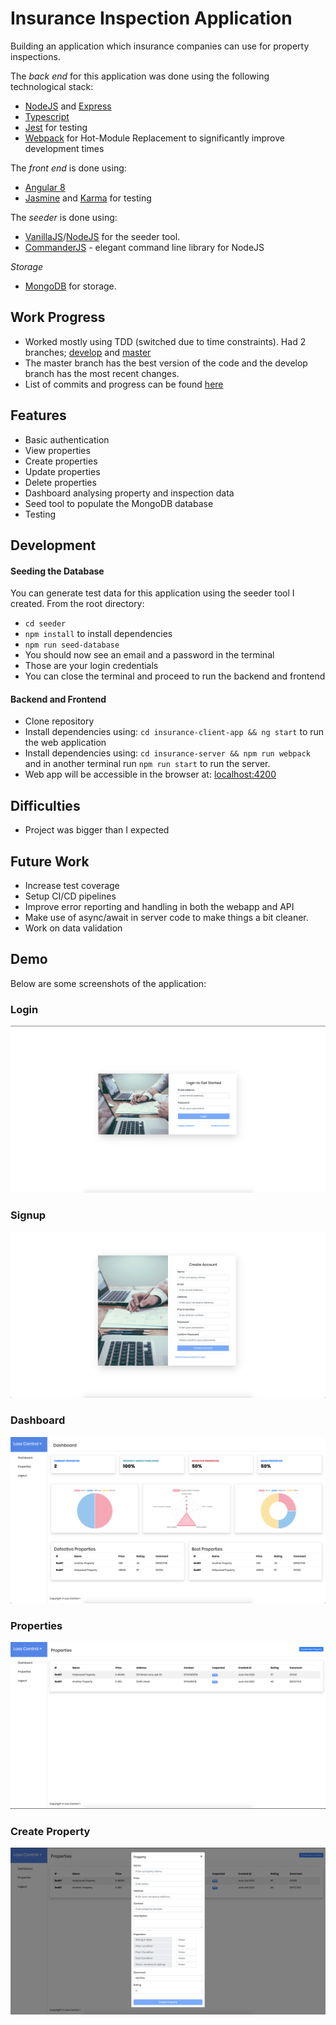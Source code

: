 Insurance Inspection Application
========================================
Building an application which insurance companies can use for property inspections. 

The _back end_ for this application was done using the following technological stack:
* [NodeJS]() and [Express]()
* [Typescript]()
* [Jest]() for testing
* [Webpack]() for Hot-Module Replacement to significantly improve development times

The _front end_ is done using:
* [Angular 8]()
* [Jasmine]() and [Karma]() for testing

The _seeder_ is done using:
* [VanillaJS]()/[NodeJS]() for the seeder tool.
* [CommanderJS](https://github.com/tj/commander.js/) - elegant command line library for NodeJS

_Storage_
* [MongoDB]() for storage.

## Work Progress
* Worked mostly using TDD (switched due to time constraints). Had 2 branches; [develop]() and [master]()
* The master branch has the best version of the code and the develop branch has the most recent changes.
* List of commits and progress can be found [here](https://github.com/DanCarl857/web-developer-hiring-project/commits/develop)

## Features
* Basic authentication
* View properties
* Create properties
* Update properties
* Delete properties
* Dashboard analysing property and inspection data
* Seed tool to populate the MongoDB database
* Testing

## Development

#### Seeding the Database
You can generate test data for this application using the seeder tool I created.
From the root directory:
* `cd seeder`
* `npm install` to install dependencies
* `npm run seed-database`
* You should now see an email and a password in the terminal
* Those are your login credentials
* You can close the terminal and proceed to run the backend and frontend

#### Backend and Frontend
* Clone repository
* Install dependencies using: `cd insurance-client-app && ng start` to run the web application
* Install dependencies using: `cd insurance-server && npm run webpack` and in another terminal run `npm run start` to run the server.
* Web app will be accessible in the browser at: [localhost:4200](http://localhost:4200)


## Difficulties
* Project was bigger than I expected

## Future Work
* Increase test coverage
* Setup CI/CD pipelines
* Improve error reporting and handling in both the webapp and API
* Make use of async/await in server code to make things a bit cleaner.
* Work on data validation

## Demo
Below are some screenshots of the application:

### Login
![Login Image](screenshots/login.png)

### Signup
![Signup Image](screenshots/signup.png)

### Dashboard
![Dashboard Image](screenshots/dashboard.png)

### Properties
![Properties Image](screenshots/properties.png)

### Create Property
![Create property Image](screenshots/create_property.png)